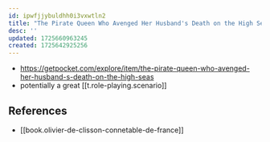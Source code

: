 ```yaml
---
id: ipwfjjybuldhh0i3vxwtln2
title: "The Pirate Queen Who Avenged Her Husband's Death on the High Seas"
desc: ''
updated: 1725660963245
created: 1725642925256
---
```


- https://getpocket.com/explore/item/the-pirate-queen-who-avenged-her-husband-s-death-on-the-high-seas
- potentially a great [[t.role-playing.scenario]]


## References

- [[book.olivier-de-clisson-connetable-de-france]]